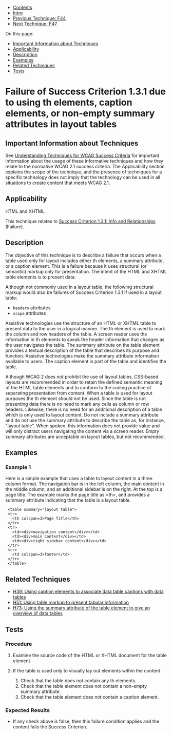 -   [Contents](https://www.w3.org/WAI/WCAG21/Techniques/#techniques "Table of Contents")
-   [Intro](https://www.w3.org/WAI/WCAG21/Techniques/#introduction "Introduction to Techniques")
-   [Previous Technique: F44](F44)
-   [Next Technique: F47](F47)

On this page:

-   [Important Information about Techniques](#important-information)
-   [Applicability](#applicability)
-   [Description](#description)
-   [Examples](#examples)
-   [Related Techniques](#related)
-   [Tests](#tests)

Failure of Success Criterion 1.3.1 due to using th elements, caption elements, or non-empty summary attributes in layout tables
===============================================================================================================================

Important Information about Techniques
--------------------------------------

See [Understanding Techniques for WCAG Success Criteria](https://www.w3.org/WAI/WCAG21/Understanding/understanding-techniques) for important information about the usage of these informative techniques and how they relate to the normative WCAG 2.1 success criteria. The Applicability section explains the scope of the technique, and the presence of techniques for a specific technology does not imply that the technology can be used in all situations to create content that meets WCAG 2.1.

Applicability
-------------

HTML and XHTML

This technique relates to [Success Criterion 1.3.1: Info and Relationships](https://www.w3.org/WAI/WCAG21/Understanding/info-and-relationships) (Failure).

Description
-----------

The objective of this technique is to describe a failure that occurs when a table used only for layout includes either th elements, a summary attribute, or a caption element. This is a failure because it uses structural (or semantic) markup only for presentation. The intent of the HTML and XHTML table elements is to present data.

Although not commonly used in a layout table, the following structural markup would also be failures of Success Criterion 1.3.1 if used in a layout table:

-   `headers` attributes
-   `scope` attributes

Assistive technologies use the structure of an HTML or XHTML table to present data to the user in a logical manner. The th element is used to mark the column and row headers of the table. A screen reader uses the information in th elements to speak the header information that changes as the user navigates the table. The summary attribute on the table element provides a textual description of the table that describes its purpose and function. Assistive technologies make the summary attribute information available to users. The caption element is part of the table and identifies the table.

Although WCAG 2 does not prohibit the use of layout tables, CSS-based layouts are recommended in order to retain the defined semantic meaning of the HTML table elements and to conform to the coding practice of separating presentation from content. When a table is used for layout purposes the th element should not be used. Since the table is not presenting data there is no need to mark any cells as column or row headers. Likewise, there is no need for an additional description of a table which is only used to layout content. Do not include a summary attribute and do not use the summary attribute to describe the table as, for instance, "layout table". When spoken, this information does not provide value and will only distract users navigating the content via a screen reader. Empty summary attributes are acceptable on layout tables, but not recommended.

Examples
--------

### Example 1

Here is a simple example that uses a table to layout content in a three column format. The navigation bar is in the left column, the main content in the middle column, and an additional sidebar is on the right. At the top is a page title. The example marks the page title as &lt;th&gt;, and provides a summary attribute indicating that the table is a layout table.

     <table summary="layout table">
     <tr>
       <th colspan=3>Page Title</th>
     </tr>
     <tr>
       <td><div>navigation content</div></td>
       <td><div>main content</div></td>
       <td><div>right sidebar content</div></td>
     </tr>
     <tr>
       <td colspan=3>footer</td>
     </tr>
     </table>

Related Techniques
------------------

-   [H39: Using caption elements to associate data table captions with data tables](https://www.w3.org/WAI/WCAG21/Techniques/html/H39)
-   [H51: Using table markup to present tabular information](https://www.w3.org/WAI/WCAG21/Techniques/html/H51)
-   [H73: Using the summary attribute of the table element to give an overview of data tables](https://www.w3.org/WAI/WCAG21/Techniques/html/H73)

Tests
-----

### Procedure

1.  Examine the source code of the HTML or XHTML document for the table element
2.  If the table is used only to visually lay out elements within the content

    1.  Check that the table does not contain any th elements.
    2.  Check that the table element does not contain a non-empty summary attribute.
    3.  Check that the table element does not contain a caption element.

### Expected Results

-   If any check above is false, then this failure condition applies and the content fails the Success Criterion.

